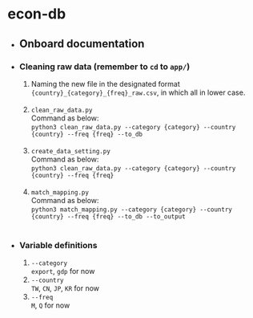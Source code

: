 # econ-db

- ## Onboard documentation
- ### Cleaning raw data (remember to `cd` to `app/`)
  1. Naming the new file in the designated format `{country}_{category}_{freq}_raw.csv`, in which all in lower case.<br><br>
  2. `clean_raw_data.py`<br>Command as below:<br> `python3 clean_raw_data.py --category {category} --country {country} --freq {freq} --to_db`<br><br>
  3. `create_data_setting.py`<br>Command as below:<br> `python3 clean_raw_data.py --category {category} --country {country} --freq {freq}`<br><br>
  4. `match_mapping.py`<br>Command as below:<br> `python3 match_mapping.py --category {category} --country {country} --freq {freq} --to_db --to_output`<br><br>
- ### Variable definitions
  1. `--category`<br> `export`, `gdp` for now
  2. `--country`<br> `TW`, `CN`, `JP`, `KR` for now
  3. `--freq`<br> `M`, `Q` for now